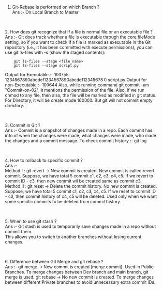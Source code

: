 1. Git-Rebase is performed on which Branch ?
<br>Ans :- On Local Branch to Master

<br><br>
2. How does git recognize that if a file is normal file or an executable file ?
<br>Ans :- Git does track whether a file is executable through the core.fileMode setting, so if you want to check if a file is marked as executable in the Git repository (i.e., it has been committed with execute permissions), you can use git ls-files with -s (show the staged contents):

        git ls-files --stage <file_name>
        git ls-files --stage script.py

Output for Executable :-            100755 1234567890abcdef1234567890abcdef12345678 0       script.py
Output for non-Executable :-   100644
Also, while running command git commit -am "Commit-on-02",  it mentions the permission of the file.
Also, if we run chmod to any file, then also, the file will be marked as modified in git status.
For Directory, it will be create mode 160000. But git will not commit empty directory.

<br><br>
3. Commit in Git ?
<br>Ans :- Commit is a snapshot of changes made in a repo. Each commit has info of when the changes were made, what changes were made, who made the changes and a commit message.
To check commit history :- git log

<br><br>
4. How to rollback to specific commit ?
<br>Ans :-
<br>Method I : git revert -> New commit is created. New commit is called revert commit. Suppose, we have total 5 commit c1, c2, c3, c4, c5. If we revert to commit ID - c3, then new commit wil be created same as commit c3.
<br>Method II : git reset  -> Delete the commit history. No new commit is created. Suppose, we have total 5 commit c1, c2, c3, c4, c5. If we reset to commit ID - c3, then commit history of c4, c5 will be deleted. Used only when we want some specific commits to be deleted from commit history.

<br><br>
5. When to use git stash ?
<br>Ans :- Git stash is used to temporarily save changes made in a repo without commit them.
<br>This allows you to switch to another branches without losing current changes.

<br><br>
6. Difference between Git Merge and git rebase ?
<br>Ans :- 	git merge -> New commit is created (merge commit). Used in Public Branches. To merge changes between Dev branch and main branch, git merge is used.
				git rebase -> No new commit is created. To merge changes between different Private branches to avoid unnecessary extra commit IDs.
